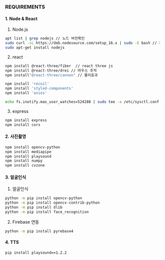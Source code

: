 ### REQUIREMENTS

#### 1. Node & React

1. Node.js

```bash
apt list | grep nodejs // 노드 버전확인
sudo curl -sL https://deb.nodesource.com/setup_16.x | sudo -E bash // 저장소를 최신버전으로 변경(16버전)
sudo apt-get install nodejs

```

2. react

```bash
npm install @react-three/fiber  // react three js
npm install @react-three/drei // 마우스 추적
npm install"@react-three/cannon" // 물리효과

npm install 'recoil'
npm install 'styled-components'
npm install 'axios'

echo fs.inotify.max_user_watches=524288 | sudo tee -a /etc/sysctl.conf && sudo sysctl -p // 리액트 오류 해결코드
```

3. express

```bash
npm install express
npm install cors
```



#### 2. 사진촬영

```bash
npm install opencv-python
npm install mediapipe
npm install playsound
npm install numpy
npm install cvzone
```

#### 3. 얼굴인식

1. 얼굴인식

```bash
python -m pip install opencv-python
python -m pip install opencv-contrib-python
python -m pip install dlib
python -m pip install face_recognition
```

2. Firebase 연동

```bash
python -m pip install pyrebase4
```

#### 4. TTS
```bash
pip install playsound==1.2.2
```
